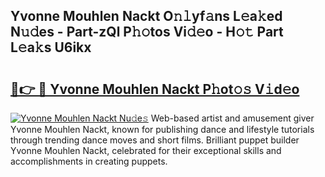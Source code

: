## Yvonne Mouhlen Nackt O𝚗𝚕yf𝚊ns L𝚎a𝚔ed N𝚞𝚍es - Part-zQl P𝚑𝚘tos Vi𝚍𝚎o - H𝚘𝚝 Part L𝚎a𝚔s U6ikx

# <h2><a href="http://kf6rmbz.oniu.top/?m=Yvonne+Mouhlen+Nackt">🔗👉 🔴 Yvonne Mouhlen Nackt P𝚑ot𝚘𝚜 V𝚒d𝚎o</a></h2>

[![Yvonne Mouhlen Nackt Nu𝚍e𝚜](https://i.imgur.com/0qMVB7G.gif)](http://kf6rmbz.oniu.top/?m=Yvonne+Mouhlen+Nackt)
Web-based artist and amusement giver Yvonne Mouhlen Nackt, known for publishing dance and lifestyle tutorials through trending dance moves and short films. Brilliant puppet builder Yvonne Mouhlen Nackt, celebrated for their exceptional skills and accomplishments in creating puppets.  
